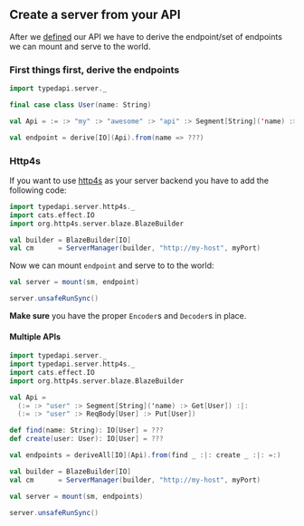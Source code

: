 ## Create a server from your API
After we [defined](https://github.com/pheymann/typedapi/blob/master/docs/ApiDefinition.md) our API we have to derive the endpoint/set of endpoints we can mount and serve to the world.

### First things first, derive the endpoints
```Scala
import typedapi.server._

final case class User(name: String)

val Api = := :> "my" :> "awesome" :> "api" :> Segment[String]('name) :> Get[User]

val endpoint = derive[IO](Api).from(name => ???)
```

### Http4s
If you want to use [http4s](https://github.com/http4s/http4s) as your server backend you have to add the following code:

```Scala
import typedapi.server.http4s._
import cats.effect.IO
import org.http4s.server.blaze.BlazeBuilder

val builder = BlazeBuilder[IO]
val cm      = ServerManager(builder, "http://my-host", myPort)
```

Now we can mount `endpoint` and serve to to the world:

```Scala
val server = mount(sm, endpoint)

server.unsafeRunSync()
```

**Make sure** you have the proper `Encoder`s and `Decoder`s in place.

#### Multiple APIs
```Scala
import typedapi.server._
import typedapi.server.http4s._
import cats.effect.IO
import org.http4s.server.blaze.BlazeBuilder

val Api = 
  (:= :> "user" :> Segment[String]('name) :> Get[User]) :|:
  (:= :> "user" :> ReqBody[User] :> Put[User])

def find(name: String): IO[User] = ???
def create(user: User): IO[User] = ???

val endpoints = deriveAll[IO](Api).from(find _ :|: create _ :|: =:)

val builder = BlazeBuilder[IO]
val cm      = ServerManager(builder, "http://my-host", myPort)

val server = mount(sm, endpoints)

server.unsafeRunSync()
```
